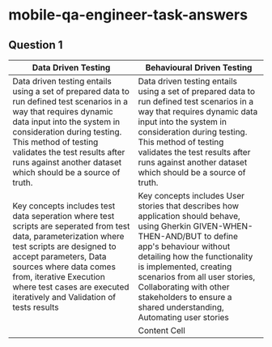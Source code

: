 # mobile-qa-engineer-task-answers
## Question 1

| Data Driven Testing  | Behavioural Driven Testing |
| ------------- | ------------- |
| Data driven testing entails using a set of prepared data to run defined test scenarios in a way that requires dynamic data input into the system in consideration during testing. This method of testing validates the test results after runs against another dataset which should be a source of truth. |  Data driven testing entails using a set of prepared data to run defined test scenarios in a way that requires dynamic data input into the system in consideration during testing. This method of testing validates the test results after runs against another dataset which should be a source of truth. |
| Key concepts includes test data seperation where test scripts are seperated from test data, parameterization where test scripts are designed to accept parameters, Data sources where data comes from, iterative Execution where test cases are executed iteratively and Validation of tests results | Key concepts includes User stories that describes how application should behave, using Gherkin GIVEN-WHEN-THEN-AND/BUT to define app's behaviour without detailing how the functionality is implemented, creating scenarios from all user stories, Collaborating with other stakeholders to ensure a shared understanding, Automating user stories  |
|  | Content Cell  |
